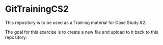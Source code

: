 # GitTrainingCS2
This repository is to be used as a Training material for Case Study #2. 

The goal for this exercise is to create a new file and upload to it back to this repository.
